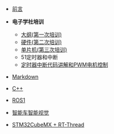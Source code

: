 - [前言](README.md)
- **电子学社培训**
  - [大纲(第一次培训)](teach/Chapter1/电子学社培训.md)
  - [硬件(第二次培训)](teach/Chapter2/电子学社培训.md)
  - [单片机(第三次培训)](teach/Chapter3/51单片机培训.md)
  - 51定时器和中断
  - [定时器中断代码讲解和PWM电机控制](teach/Chapter5/第五次培训.md)
  
- [Markdown](note/markdown/markdown教学.md)
- [C++](note/c++/C++.md)
- [ROS1](note/ros1/ROS学习.md)
- [智能车智能视觉](note/smartcar/smartcar)
- [STM32CubeMX + RT-Thread](note/stm32/ROS小车STM32控制部分.md)

